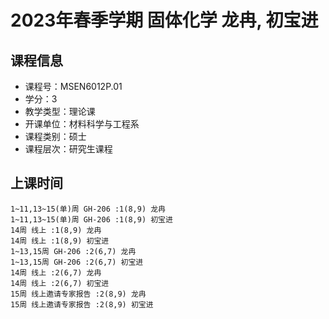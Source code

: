 # 2023年春季学期 固体化学 龙冉, 初宝进






## 课程信息

- 课程号：MSEN6012P.01
- 学分：3
- 教学类型：理论课
- 开课单位：材料科学与工程系
- 课程类别：硕士
- 课程层次：研究生课程

## 上课时间

```
1~11,13~15(单)周 GH-206 :1(8,9) 龙冉
1~11,13~15(单)周 GH-206 :1(8,9) 初宝进
14周 线上 :1(8,9) 龙冉
14周 线上 :1(8,9) 初宝进
1~13,15周 GH-206 :2(6,7) 龙冉
1~13,15周 GH-206 :2(6,7) 初宝进
14周 线上 :2(6,7) 龙冉
14周 线上 :2(6,7) 初宝进
15周 线上邀请专家报告 :2(8,9) 龙冉
15周 线上邀请专家报告 :2(8,9) 初宝进
```


